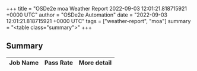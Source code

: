 +++
title = "OSDe2e moa Weather Report 2022-09-03 12:01:21.818715921 +0000 UTC"
author = "OSDe2e Automation"
date = "2022-09-03 12:01:21.818715921 +0000 UTC"
tags = ["weather-report", "moa"]
summary = "<table class=\"summary\"></table>"
+++
## Summary

| Job Name | Pass Rate | More detail |
|----------|-----------|-------------|




